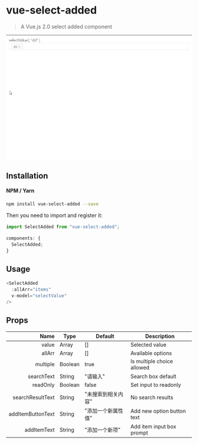# vue-select-added

> A Vue.js 2.0 select added component

<p align="center">
  <img src="demo.gif" width="750" alt="test"/>
</p>

## Installation

#### NPM / Yarn

```bash
npm install vue-select-added --save
```

Then you need to import and register it:

```js
import SelectAdded from "vue-select-added";
```

```js
components: {
  SelectAdded;
}
```

## Usage

```js
<SelectAdded
  :allArr="items"
  v-model="selectValue"
/>
```

## Props
| Name | Type | Default | Description |
| ---:| --- | ---| --- |
| value | Array | [] | Selected value |
| allArr | Array | [] | Available options |
| multiple | Boolean | true | Is multiple choice allowed |
| searchText | String | "请输入" | Search box default |
| readOnly | Boolean | false | Set input to readonly |
| searchResultText | String | "未搜索到相关内容" | No search results |
| addItemButtonText | String | "添加一个新属性值" | Add new option button text |
| addItemText | String | "添加一个新项" | Add item input box prompt |
